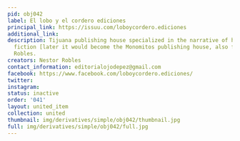 ```yaml
---
pid: obj042
label: El lobo y el cordero ediciones
principal_link: https://issuu.com/loboycordero.ediciones
additional_link: 
description: Tijuana publishing house specialized in the narrative of horror and science
  fiction [later it would become the Monomitos publishing house, also founded by Nestor
  Robles.
creators: Nestor Robles
contact_information: editorialojodepez@gmail.com
facebook: https://www.facebook.com/loboycordero.ediciones/
twitter: 
instagram: 
status: inactive
order: '041'
layout: united_item
collection: united
thumbnail: img/derivatives/simple/obj042/thumbnail.jpg
full: img/derivatives/simple/obj042/full.jpg
---
```

